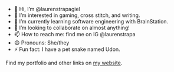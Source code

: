 - 👋 Hi, I’m @laurenstrapagiel
- 👀 I’m interested in gaming, cross stitch, and writing.
- 🌱 I’m currently learning software engineering with BrainStation.
- 💞️ I’m looking to collaborate on almost anything!
- 📫 How to reach me: find me on IG @laurenstrapa
- 😄 Pronouns: She/they
- ⚡ Fun fact: I have a pet snake named Udon.

Find my portfolio and other links on [my website](www.laurenstrapagiel.com).

<!---
laurenstrapagiel/laurenstrapagiel is a ✨ special ✨ repository because its `README.md` (this file) appears on your GitHub profile.
You can click the Preview link to take a look at your changes.
--->
